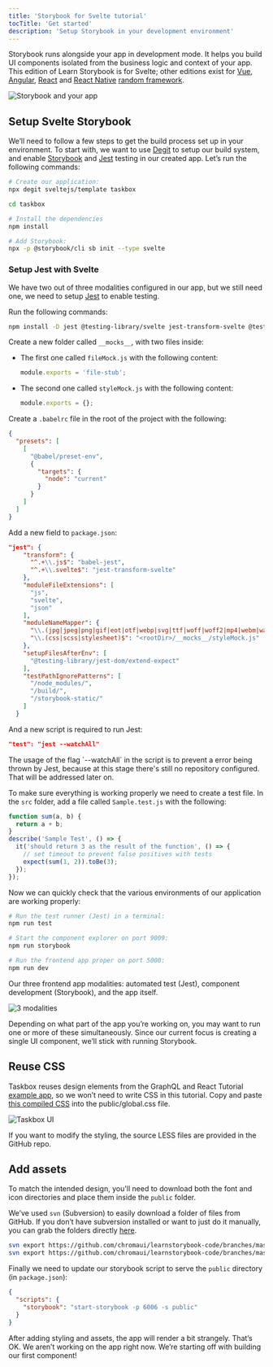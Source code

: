 ```yaml
---
title: 'Storybook for Svelte tutorial'
tocTitle: 'Get started'
description: 'Setup Storybook in your development environment'
---
```


Storybook runs alongside your app in development mode. It helps you build UI components isolated from the business logic and context of your app. This edition of Learn Storybook is for Svelte; other editions exist for [Vue](/vue/en/get-started), [Angular](/angular/en/get-started), [React](/react/en/get-started) and [React Native](/react-native/en/get-started)  [random framework](/random-framework/en/get-started).

![Storybook and your app](/intro-to-storybook/storybook-relationship.jpg)

## Setup Svelte Storybook

We’ll need to follow a few steps to get the build process set up in your environment. To start with, we want to use [Degit](https://github.com/Rich-Harris/degit) to setup our build system, and enable [Storybook](https://storybook.js.org/) and [Jest](https://facebook.github.io/jest/) testing in our created app. Let’s run the following commands:

```bash
# Create our application:
npx degit sveltejs/template taskbox

cd taskbox

# Install the dependencies
npm install

# Add Storybook:
npx -p @storybook/cli sb init --type svelte
```

### Setup Jest with Svelte

We have two out of three modalities configured in our app, but we still need one, we need to setup [Jest](https://facebook.github.io/jest/) to enable testing.

Run the following commands:

```bash
npm install -D jest @testing-library/svelte jest-transform-svelte @testing-library/jest-dom
```

Create a new folder called `__mocks__`, with two files inside:

- The first one called `fileMock.js` with the following content:
  ```javascript
  module.exports = 'file-stub';
  ```
- The second one called `styleMock.js` with the following content:
  ```javascript
  module.exports = {};
  ```

Create a `.babelrc` file in the root of the project with the following:

```json
{
  "presets": [
    [
      "@babel/preset-env",
      {
        "targets": {
          "node": "current"
        }
      }
    ]
  ]
}
```

Add a new field to `package.json`:

```json
"jest": {
    "transform": {
      "^.+\\.js$": "babel-jest",
      "^.+\\.svelte$": "jest-transform-svelte"
    },
    "moduleFileExtensions": [
      "js",
      "svelte",
      "json"
    ],
    "moduleNameMapper": {
      "\\.(jpg|jpeg|png|gif|eot|otf|webp|svg|ttf|woff|woff2|mp4|webm|wav|mp3|m4a|aac|oga)$": "<rootDir>/__mocks__/fileMock.js",
      "\\.(css|scss|stylesheet)$": "<rootDir>/__mocks__/styleMock.js"
    },
    "setupFilesAfterEnv": [
      "@testing-library/jest-dom/extend-expect"
    ],
    "testPathIgnorePatterns": [
      "/node_modules/",
      "/build/",
      "/storybook-static/"
    ]
  }
```

And a new script is required to run Jest:

```json
"test": "jest --watchAll"
```

<div class="aside">The usage of the flag `--watchAll` in the script is to prevent a error being thrown by Jest, because at this stage there's still no repository configured. That will be addressed later on.</div>

To make sure everything is working properly we need to create a test file. In the `src` folder, add a file called `Sample.test.js` with the following:

```javascript
function sum(a, b) {
  return a + b;
}
describe('Sample Test', () => {
  it('should return 3 as the result of the function', () => {
    // set timeout to prevent false positives with tests
    expect(sum(1, 2)).toBe(3);
  });
});
```

Now we can quickly check that the various environments of our application are working properly:

```bash
# Run the test runner (Jest) in a terminal:
npm run test

# Start the component explorer on port 9009:
npm run storybook

# Run the frontend app proper on port 5000:
npm run dev
```

Our three frontend app modalities: automated test (Jest), component development (Storybook), and the app itself.

![3 modalities](/intro-to-storybook/app-three-modalities-svelte.png)

Depending on what part of the app you’re working on, you may want to run one or more of these simultaneously. Since our current focus is creating a single UI component, we’ll stick with running Storybook.

## Reuse CSS

Taskbox reuses design elements from the GraphQL and React Tutorial [example app](https://blog.hichroma.com/graphql-react-tutorial-part-1-6-d0691af25858), so we won’t need to write CSS in this tutorial. Copy and paste [this compiled CSS](https://github.com/chromaui/learnstorybook-code/blob/master/src/index.css) into the public/global.css file.

![Taskbox UI](/intro-to-storybook/ss-browserchrome-taskbox-learnstorybook.png)

<div class="aside">
If you want to modify the styling, the source LESS files are provided in the GitHub repo.
</div>

## Add assets

To match the intended design, you'll need to download both the font and icon directories and place them inside the `public` folder.

<div class="aside">
<p>We’ve used <code>svn</code> (Subversion) to easily download a folder of files from GitHub. If you don’t have subversion installed or want to just do it manually, you can grab the folders directly <a href="https://github.com/chromaui/learnstorybook-code/tree/master/public">here</a>.</p></div>

```bash
svn export https://github.com/chromaui/learnstorybook-code/branches/master/public/icon public/icon
svn export https://github.com/chromaui/learnstorybook-code/branches/master/public/font public/font
```



Finally we need to update our storybook script to serve the `public` directory (in `package.json`):

```json
{
  "scripts": {
    "storybook": "start-storybook -p 6006 -s public"
  }
}
```

After adding styling and assets, the app will render a bit strangely. That’s OK. We aren’t working on the app right now. We’re starting off with building our first component!
